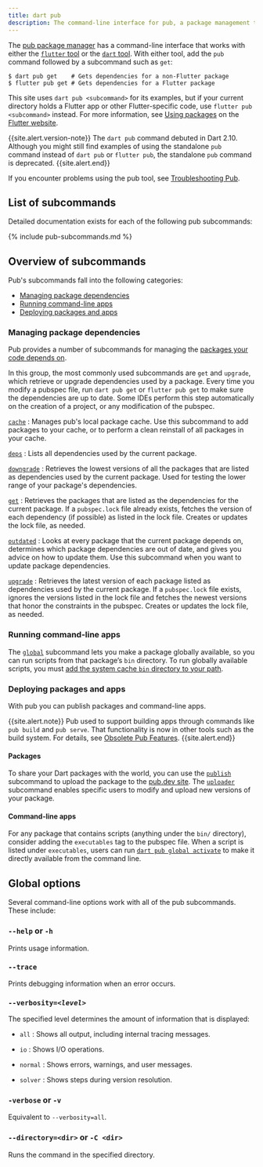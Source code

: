 ```yaml
---
title: dart pub
description: The command-line interface for pub, a package management tool for Dart.
---
```


The [pub package manager](/guides/packages) has a command-line interface
that works with either the
[`flutter` tool][flutter-cli] or the [`dart` tool][dart-cli].
With either tool, add the `pub` command followed by
a subcommand such as `get`:

```terminal
$ dart pub get    # Gets dependencies for a non-Flutter package
$ flutter pub get # Gets dependencies for a Flutter package
```

This site uses `dart pub <subcommand>` for its examples,
but if your current directory holds a Flutter app
or other Flutter-specific code,
use `flutter pub <subcommand>` instead.
For more information, see
[Using packages]({{site.flutter}}/using-packages)
on the [Flutter website]({{site.flutter}}).

[flutter-cli]: {{site.flutter}}/docs/reference/flutter-cli
[dart-cli]: /tools/dart-tool

{{site.alert.version-note}}
  The `dart pub` command debuted in Dart 2.10.
  Although you might still find examples of
  using the standalone `pub` command instead of
  `dart pub` or `flutter pub`,
  the standalone `pub` command is deprecated.
{{site.alert.end}}

If you encounter problems using the pub tool,
see [Troubleshooting Pub](/tools/pub/troubleshoot).


## List of subcommands

Detailed documentation exists for each of the following pub subcommands:

{% include pub-subcommands.md %}

## Overview of subcommands

Pub's subcommands fall into the following categories:

* [Managing package dependencies](#managing-apps)
* [Running command-line apps](#running-command-line-apps)
* [Deploying packages and apps](#deploying-packages-and-apps)


<a id="managing-apps"></a>
### Managing package dependencies

Pub provides a number of subcommands for managing the
[packages your code depends on](/tools/pub/dependencies).

In this group, the most commonly used subcommands are `get` and
`upgrade`, which retrieve or upgrade dependencies used by a package.
Every time you modify a pubspec file,
run `dart pub get` or `flutter pub get`
to make sure the dependencies are up to date. Some IDEs
perform this step automatically on the creation of a project,
or any modification of the pubspec.

[`cache`](/tools/pub/cmd/pub-cache)
: Manages pub's local package cache. Use this subcommand to add packages
  to your cache, or to perform a clean reinstall of all packages in
  your cache.

[`deps`](/tools/pub/cmd/pub-deps)
: Lists all dependencies used by the current package.

[`downgrade`](/tools/pub/cmd/pub-downgrade)
: Retrieves the lowest versions of all the packages that are
  listed as dependencies used by the current package. Used for testing
  the lower range of your package's dependencies.

[`get`](/tools/pub/cmd/pub-get)
: Retrieves the packages that are listed as the dependencies for
  the current package.
  If a `pubspec.lock` file already exists, fetches the version
  of each dependency (if possible) as listed in the lock file.
  Creates or updates the lock file, as needed.

[`outdated`](/tools/pub/cmd/pub-outdated)
: Looks at every package that the current package depends on,
  determines which package dependencies are out of date,
  and gives you advice on how to update them.
  Use this subcommand when you want to update package dependencies.

[`upgrade`](/tools/pub/cmd/pub-upgrade)
: Retrieves the latest version of each package listed
  as dependencies used by the current package. If a `pubspec.lock`
  file exists, ignores the versions listed in the lock file and fetches
  the newest versions that honor the constraints in the pubspec.
  Creates or updates the lock file, as needed.


### Running command-line apps

The [`global`](/tools/pub/cmd/pub-global) subcommand lets you 
make a package globally available, 
so you can run scripts from that package’s `bin` directory.
To run globally available scripts, you must
[add the system cache `bin` directory to your path][add-path].

[add-path]: /tools/pub/cmd/pub-global#running-a-script-from-your-path

### Deploying packages and apps

With pub you can publish packages and command-line apps.

{{site.alert.note}}
  Pub used to support building apps
  through commands like `pub build` and `pub serve`.
  That functionality is now in other tools such as the build system.
  For details, see [Obsolete Pub Features](/tools/pub/obsolete).
{{site.alert.end}}

#### Packages

To share your Dart packages with the world, you can
use the [`publish`](/tools/pub/cmd/pub-lish) subcommand to upload the
package to the [pub.dev site]({{site.pub}}). The
[`uploader`](/tools/pub/cmd/pub-uploader) subcommand enables specific
users to modify and upload new versions of your package.

#### Command-line apps

For any package that contains scripts (anything under the `bin/`
directory), consider adding the `executables` tag to the pubspec file.
When a script is listed under `executables`, users can run
[`dart pub global activate`](/tools/pub/cmd/pub-global#activating-a-package)
to make it directly available from the command line.


## Global options

Several command-line options work with all of the pub subcommands.
These include:

### `--help` or `-h`

Prints usage information.

### `--trace`

Prints debugging information when an error occurs.

### `--verbosity=`_`<level>`_

The specified level determines the amount of information that is displayed:

* `all`
: Shows all output, including internal tracing messages.

* `io`
: Shows I/O operations.

* `normal`
: Shows errors, warnings, and user messages.

* `solver`
: Shows steps during version resolution.

### `-verbose` or `-v`

Equivalent to `--verbosity=all`.

### `--directory=<dir>` or `-C <dir>`

Runs the command in the specified directory.

